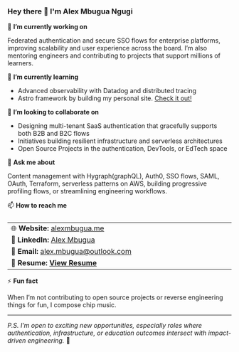 <!--
**asce1062/asce1062** is a ✨ _special_ ✨ repository because its `README.md` (this file) appears on your GitHub profile.

Here are some ideas to get you started:

- 🔭 I’m currently working on ...
- 🌱 I’m currently learning ...
- 👯 I’m looking to collaborate on ...
- 🤔 I’m looking for help with ...
- 💬 Ask me about ...
- 📫 How to reach me: ...
- 😄 Pronouns: ...
- ⚡ Fun fact: ...
-->

### Hey there 👋 I'm Alex Mbugua Ngugi

🔭 **I’m currently working on**

Federated authentication and secure SSO flows for enterprise platforms, improving scalability and user experience across the board. I’m also mentoring engineers and contributing to projects that support millions of learners.

🌱 **I’m currently learning**

- Advanced observability with Datadog and distributed tracing
- Astro framework by building my personal site. [Check it out!](https://github.com/asce1062/asce1062/tree/main/asce1062)

👯 **I’m looking to collaborate on**

- Designing multi-tenant SaaS authentication that gracefully supports both B2B and B2C flows
- Initiatives building resilient infrastructure and serverless architectures
- Open Source Projects in the authentication, DevTools, or EdTech space

💬 **Ask me about**

Content management with Hygraph(graphQL), Auth0, SSO flows, SAML, OAuth, Terraform, serverless patterns on AWS, building progressive profiling flows, or streamlining engineering workflows.

📫 **How to reach me**

<table style="display: flex; flex-direction: column;">
  <tbody>
    <tr>
      <td>
        <div>
          🌐 <strong>Website:</strong> <a href="https://alexmbugua.me/">alexmbugua.me</a>
        </div>
      </td>
    </tr>
    <tr>
      <td>
        <div>
          💼 <strong>LinkedIn:</strong>
          <a href="https://www.linkedin.com/in/alex-mbugua/">Alex Mbugua</a>
        </div>
      </td>
    </tr>
    <tr>
      <td>
        <div>
          📧 <strong>Email:</strong>
          <a href="mailto:alex.mbugua@outlook.com">alex.mbugua@outlook.com</a>
        </div>
      </td>
    </tr>
    <tr>
      <td>
        <div>
          📄 <strong>Resume:</strong>
          <a
            style="font-weight: bold"
            href="asce1062/public/Alex Mbugua Ngugi - Resume.pdf"
            target="_blank"
            rel="noopener noreferrer"
          >
            View Resume
          </a>
        </div>
      </td>
    </tr>
  </tbody>
</table>

⚡ **Fun fact**

When I’m not contributing to open source projects or reverse engineering things for fun, I compose chip music.

---
*P.S. I’m open to exciting new opportunities, especially roles where authentication, infrastructure, or education outcomes intersect with impact-driven engineering.* 🚀
